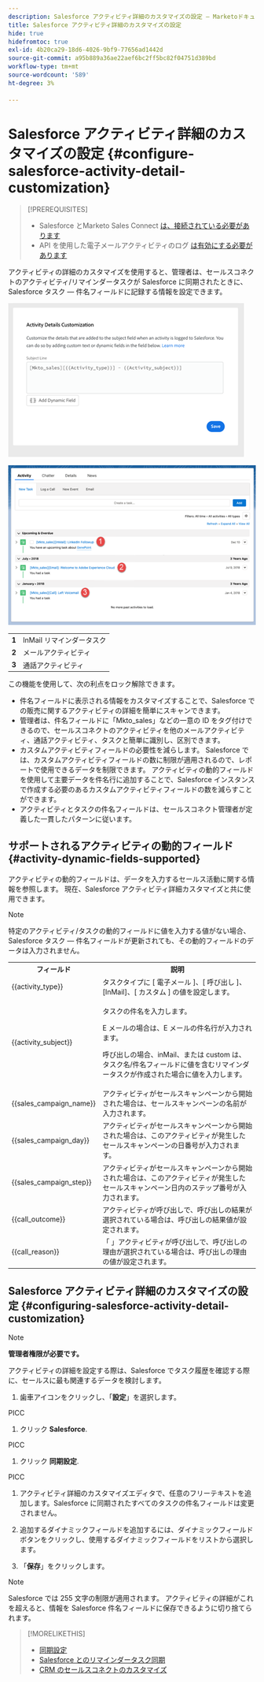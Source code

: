 ```yaml
---
description: Salesforce アクティビティ詳細のカスタマイズの設定 — Marketoドキュメント — 製品ドキュメント
title: Salesforce アクティビティ詳細のカスタマイズの設定
hide: true
hidefromtoc: true
exl-id: 4b20ca29-18d6-4026-9bf9-77656ad1442d
source-git-commit: a95b889a36ae22aef6bc2ff5bc82f04751d389bd
workflow-type: tm+mt
source-wordcount: '589'
ht-degree: 3%

---
```


# Salesforce アクティビティ詳細のカスタマイズの設定 {#configure-salesforce-activity-detail-customization}

>[!PREREQUISITES]
>
>* Salesforce とMarketo Sales Connect [は、接続されている必要があります](/help/marketo/product-docs/marketo-sales-connect/crm/salesforce-integration/connect-your-sales-connect-account-to-salesforce.md)
>* API を使用した電子メールアクティビティのログ [は有効にする必要があります](/help/marketo/product-docs/marketo-sales-connect/crm/salesforce-integration/salesforce-sync-settings.md)


アクティビティの詳細のカスタマイズを使用すると、管理者は、セールスコネクトのアクティビティ/リマインダータスクが Salesforce に同期されたときに、Salesforce タスク — 件名フィールドに記録する情報を設定できます。

![](assets/configure-salesforce-activity-detail-customization-1.png)

![](assets/configure-salesforce-activity-detail-customization-2.png)

<table>
 <tr>
  <td><strong>1</td>
  <td>InMail リマインダータスク</td>
 </tr>
 <tr>
  <td><strong>2</td>
  <td>メールアクティビティ</td>
 </tr>
 <tr>
  <td><strong>3</td>
  <td>通話アクティビティ</td>
 </tr>
</table>

この機能を使用して、次の利点をロック解除できます。

* 件名フィールドに表示される情報をカスタマイズすることで、Salesforce での販売に関するアクティビティの詳細を簡単にスキャンできます。
* 管理者は、件名フィールドに「Mkto_sales」などの一意の ID をタグ付けできるので、セールスコネクトのアクティビティを他のメールアクティビティ、通話アクティビティ、タスクと簡単に識別し、区別できます。
* カスタムアクティビティフィールドの必要性を減らします。 Salesforce では、カスタムアクティビティフィールドの数に制限が適用されるので、レポートで使用できるデータを制限できます。 アクティビティの動的フィールドを使用して主要データを件名行に追加することで、Salesforce インスタンスで作成する必要のあるカスタムアクティビティフィールドの数を減らすことができます。
* アクティビティとタスクの件名フィールドは、セールスコネクト管理者が定義した一貫したパターンに従います。

## サポートされるアクティビティの動的フィールド {#activity-dynamic-fields-supported}

アクティビティの動的フィールドは、データを入力するセールス活動に関する情報を参照します。 現在、Salesforce アクティビティ詳細カスタマイズと共に使用できます。

>[!NOTE]
>
>特定のアクティビティ/タスクの動的フィールドに値を入力する値がない場合、Salesforce タスク — 件名フィールドが更新されても、その動的フィールドのデータは入力されません。

<table>
 <tr>
  <th>フィールド</th>
  <th>説明</th>
 </tr>
 <tr>
  <td>{{activity_type}}</td>
  <td>タスクタイプに [ 電子メール ]、[ 呼び出し ]、[InMail]、[ カスタム ] の値を設定します。</td>
 </tr>
 <tr>
  <td>{{activity_subject}}</td>
  <td><p>タスクの件名を入力します。</p>
      <p>E メールの場合は、E メールの件名行が入力されます。</p>
      <p>呼び出しの場合、inMail、または custom は、タスク名/件名フィールドに値を含むリマインダータスクが作成された場合に値を入力します。</p></td>
 </tr>
 <tr>
  <td>{{sales_campaign_name}}</td>
  <td>アクティビティがセールスキャンペーンから開始された場合は、セールスキャンペーンの名前が入力されます。</td>
 </tr>
 <tr>
  <td>{{sales_campaign_day}}</td>
  <td>アクティビティがセールスキャンペーンから開始された場合は、このアクティビティが発生したセールスキャンペーンの日番号が入力されます。</td>
 </tr>
 <tr>
  <td>{{sales_campaign_step}}</td>
  <td>アクティビティがセールスキャンペーンから開始された場合は、このアクティビティが発生したセールスキャンペーン日内のステップ番号が入力されます。</td>
 </tr>
 <tr>
  <td>{{call_outcome}}</td>
  <td>アクティビティが呼び出しで、呼び出しの結果が選択されている場合は、呼び出しの結果値が設定されます。</td>
 </tr>
 <tr>
  <td>{{call_reason}}</td>
  <td>「 」アクティビティが呼び出しで、呼び出しの理由が選択されている場合は、呼び出しの理由の値が設定されます。</td>
 </tr>
</table>

## Salesforce アクティビティ詳細のカスタマイズの設定 {#configuring-salesforce-activity-detail-customization}

>[!NOTE]
>
>**管理者権限が必要です。**

アクティビティの詳細を設定する際は、Salesforce でタスク履歴を確認する際に、セールスに最も関連するデータを検討します。

1. 歯車アイコンをクリックし、「**設定**」を選択します。

PICC

1. クリック **Salesforce**.

PICC

1. クリック **同期設定**.

PICC

1. アクティビティ詳細のカスタマイズエディタで、任意のフリーテキストを追加します。Salesforce に同期されたすべてのタスクの件名フィールドは変更されません。

1. 追加するダイナミックフィールドを追加するには、ダイナミックフィールドボタンをクリックし、使用するダイナミックフィールドをリストから選択します。

1. 「**保存**」をクリックします。

>[!NOTE]
>
>Salesforce では 255 文字の制限が適用されます。 アクティビティの詳細がこれを超えると、情報を Salesforce 件名フィールドに保存できるように切り捨てられます。

>[!MORELIKETHIS]
>
>* [同期設定](/help/marketo/product-docs/marketo-sales-connect/crm/salesforce-integration/salesforce-sync-settings.md)
>* [Salesforce とのリマインダータスク同期](/help/marketo/product-docs/marketo-sales-connect/tasks/reminder-task-sync-with-salesforce.md)
>* [CRM のセールスコネクトのカスタマイズ](/help/marketo/product-docs/marketo-sales-connect/crm/salesforce-customization/sales-connect-customizations-for-crm.md)

